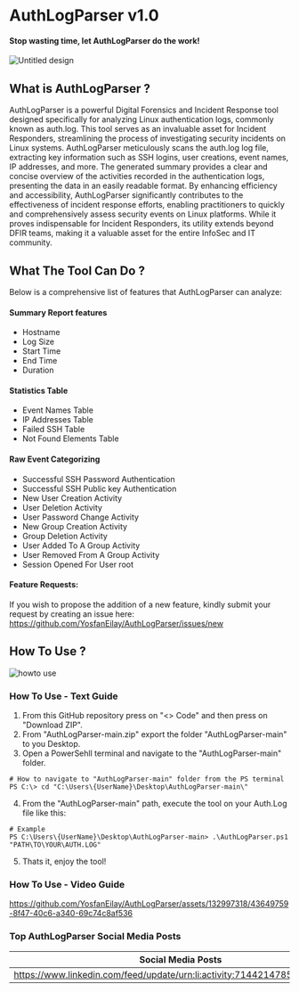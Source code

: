 # AuthLogParser v1.0
#### Stop wasting time, let AuthLogParser do the work!
![Untitled design](https://github.com/YosfanEilay/AuthLogParser/assets/132997318/2121356e-d6e3-4ee8-9ebc-b54b895c0020)

## What is AuthLogParser ?
AuthLogParser is a powerful Digital Forensics and Incident Response tool designed specifically for analyzing Linux authentication logs,
commonly known as auth.log. This tool serves as an invaluable asset for Incident Responders, streamlining the process of investigating security
incidents on Linux systems. AuthLogParser meticulously scans the auth.log log file, extracting key information such as SSH logins, user creations,
event names, IP addresses, and more. The generated summary provides a clear and concise overview of the activities recorded in the authentication
logs, presenting the data in an easily readable format. By enhancing efficiency and accessibility, AuthLogParser significantly contributes to the
effectiveness of incident response efforts, enabling practitioners to quickly and comprehensively assess security events on Linux platforms.
While it proves indispensable for Incident Responders, its utility extends beyond DFIR teams, making it a valuable asset for the entire
InfoSec and IT community.

## What The Tool Can Do ?
Below is a comprehensive list of features that AuthLogParser can analyze:
#### Summary Report features
- Hostname
- Log Size
- Start Time
- End Time
- Duration
#### Statistics Table
- Event Names Table
- IP Addresses Table
- Failed SSH Table
- Not Found Elements Table
#### Raw Event Categorizing
- Successful SSH Password Authentication
- Successful SSH Public key Authentication
- New User Creation Activity
- User Deletion Activity
- User Password Change Activity
- New Group Creation Activity
- Group Deletion Activity
- User Added To A Group Activity
- User Removed From A Group Activity
- Session Opened For User root
#### Feature Requests:
If you wish to propose the addition of a new feature, kindly submit your request by creating an issue here:
https://github.com/YosfanEilay/AuthLogParser/issues/new

## How To Use ?
![howto use](https://github.com/YosfanEilay/AuthLogParser/assets/132997318/2d663c04-88a3-412b-aa5c-99ad48d45ba1)

### How To Use - Text Guide
1. From this GitHub repository press on "<> Code" and then press on "Download ZIP".
2. From "AuthLogParser-main.zip" export the folder "AuthLogParser-main" to you Desktop.
3. Open a PowerSehll terminal and navigate to the "AuthLogParser-main" folder.
```
# How to navigate to "AuthLogParser-main" folder from the PS terminal
PS C:\> cd "C:\Users\{UserName}\Desktop\AuthLogParser-main\"
```
4. From the "AuthLogParser-main" path, execute the tool on your Auth.Log file like this:
```
# Example
PS C:\Users\{UserName}\Desktop\AuthLogParser-main> .\AuthLogParser.ps1 "PATH\TO\YOUR\AUTH.LOG"
```
5. Thats it, enjoy the tool!

### How To Use - Video Guide
https://github.com/YosfanEilay/AuthLogParser/assets/132997318/43649759-8f47-40c6-a340-69c74c8af536

### Top AuthLogParser Social Media Posts

| Social Media Posts                                                        |
| ------------------------------------------------------------------------- |
| https://www.linkedin.com/feed/update/urn:li:activity:7144214785243492352/ |
